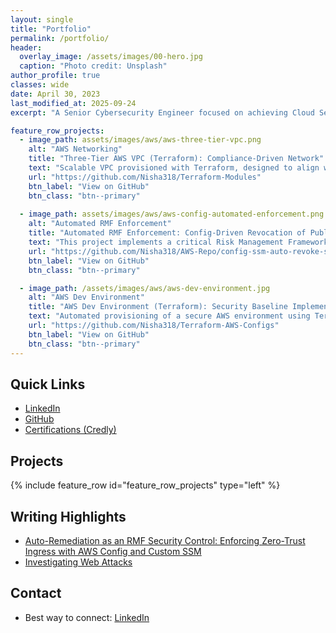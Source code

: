```yaml
---
layout: single
title: "Portfolio"
permalink: /portfolio/
header:
  overlay_image: /assets/images/00-hero.jpg
  caption: "Photo credit: Unsplash"
author_profile: true
classes: wide
date: April 30, 2023
last_modified_at: 2025-09-24
excerpt: "A Senior Cybersecurity Engineer focused on achieving Cloud Security Compliance and implementing Zero Trust architectures in AWS and Azure. Expertise includes NIST RMF, policy development, and Infrastructure as Code (IaC) security."

feature_row_projects:
  - image_path: assets/images/aws/aws-three-tier-vpc.png
    alt: "AWS Networking"
    title: "Three-Tier AWS VPC (Terraform): Compliance-Driven Network"
    text: "Scalable VPC provisioned with Terraform, designed to align with NIST SP 800-53 controls (e.g., SC-7 Boundary Protection and AC-4 Information Flow Enforcement). Demonstrates Zero Trust principles through network segmentation and least privilege IAM policies."
    url: "https://github.com/Nisha318/Terraform-Modules"
    btn_label: "View on GitHub"
    btn_class: "btn--primary"
 
  - image_path: assets/images/aws/aws-config-automated-enforcement.png
    alt: "Automated RMF Enforcement"
    title: "Automated RMF Enforcement: Config-Driven Revocation of Public Ingress (AC/SC) 🛡️"
    text: "This project implements a critical Risk Management Framework (RMF) control automation pipeline in AWS to maintain a strict network security posture. Leveraging AWS Config for continuous auditing (CA-7), it automatically detects and remediates severe configuration drift—specifically the unauthorized opening of SSH (22) or RDP (3389) ports to the public internet (0.0.0.0/0)."
    url: "https://github.com/Nisha318/AWS-Repo/config-ssm-auto-revoke-sg/"
    btn_label: "View on GitHub"
    btn_class: "btn--primary"

  - image_path: /assets/images/aws/aws-dev-environment.jpg
    alt: "AWS Dev Environment"
    title: "AWS Dev Environment (Terraform): Security Baseline Implementation"
    text: "Automated provisioning of a secure AWS environment using Terraform. Implemented security baselines and configuration management (CM) best practices to ensure least privilege access and a compliant development environment."
    url: "https://github.com/Nisha318/Terraform-AWS-Configs"
    btn_label: "View on GitHub"
    btn_class: "btn--primary"
---
```


## Quick Links
- [LinkedIn](https://www.linkedin.com/in/nishapmcd)
- [GitHub](https://github.com/Nisha318)
- [Certifications (Credly)](https://www.credly.com/users/nishapmcd/badges#credly)

## Projects
{% include feature_row id="feature_row_projects" type="left" %}

## Writing Highlights
- [ Auto-Remediation as an RMF Security Control: Enforcing Zero-Trust Ingress with AWS Config and Custom SSM](#)
- [Investigating Web Attacks](https://notesbynisha.com/blog/investigate-web-attacks-lets-defend-walkthrough/)

## Contact
- Best way to connect: [LinkedIn](https://www.linkedin.com/in/nishapmcd)
